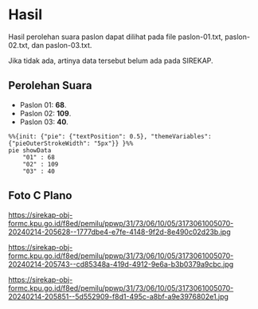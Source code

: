 # Hasil

Hasil perolehan suara paslon dapat dilihat pada file paslon-01.txt, paslon-02.txt, dan paslon-03.txt.

Jika tidak ada, artinya data tersebut belum ada pada SIREKAP.

## Perolehan Suara

 * Paslon 01: **68**.
 * Paslon 02: **109**.
 * Paslon 03: **40**.

```mermaid
%%{init: {"pie": {"textPosition": 0.5}, "themeVariables": {"pieOuterStrokeWidth": "5px"}} }%%
pie showData
    "01" : 68
    "02" : 109
    "03" : 40
```
## Foto C Plano

https://sirekap-obj-formc.kpu.go.id/f8ed/pemilu/ppwp/31/73/06/10/05/3173061005070-20240214-205628--1777dbe4-e7fe-4148-9f2d-8e490c02d23b.jpg

https://sirekap-obj-formc.kpu.go.id/f8ed/pemilu/ppwp/31/73/06/10/05/3173061005070-20240214-205743--cd85348a-419d-4912-9e6a-b3b0379a9cbc.jpg

https://sirekap-obj-formc.kpu.go.id/f8ed/pemilu/ppwp/31/73/06/10/05/3173061005070-20240214-205851--5d552909-f8d1-495c-a8bf-a9e3976802e1.jpg
